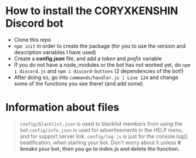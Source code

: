 # How to install the CORYXKENSHIN Discord bot

- Clone this repo
- `npm init` in order to create the package (for you to use the version and description variables I have used)
- Create a **config.json** file, and add a *token* and *prefix* variable
- If you do not have a node_modules or the bot has not worked yet, do `npm i discord.js` and `npm i discord-buttons` (2 dependencies of the bot!)
- After doing so, go into `commands/handler.js | Line 124` and change some of the functions you see there! (and add some)


# Information about files

> `config/blacklist.json` is used to blacklist members from using the bot
> `config/info.json` is used for advertisements in the HELP menu, and for support server link.
>  `config/log.js` is just for the console.log() beatification, when starting your bot. Don't worry about it unless **it breaks your bot, then you go to index.js and delete the function.**
